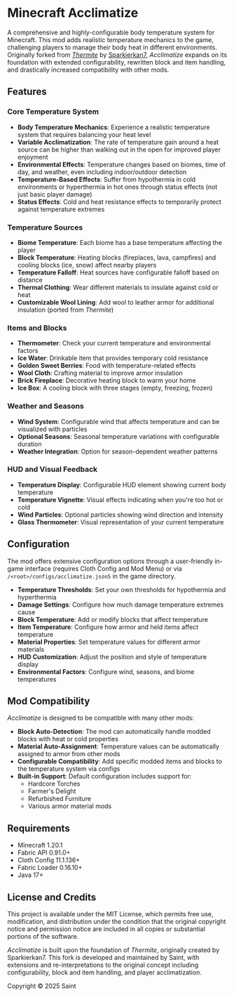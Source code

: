 # Minecraft Acclimatize

A comprehensive and highly-configurable body temperature system for Minecraft. This mod adds realistic temperature mechanics to the game, challenging players to manage their body heat in different environments. Originally forked from [*Thermite*](https://github.com/Sparkierkan7/thermite_mod) by [Sparkierkan7](https://github.com/Sparkierkan7), *Acclimatize* expands on its foundation with extended configurability, rewritten block and item handling, and drastically increased compatibility with other mods.

## Features

### Core Temperature System
- **Body Temperature Mechanics**: Experience a realistic temperature system that requires balancing your heat level
- **Variable Acclimatization**: The rate of temperature gain around a heat source can be higher than walking out in the open for improved player enjoyment
- **Environmental Effects**: Temperature changes based on biomes, time of day, and weather, even including indoor/outdoor detection
- **Temperature-Based Effects**: Suffer from hypothermia in cold environments or hyperthermia in hot ones through status effects (not just basic player damage)
- **Status Effects**: Cold and heat resistance effects to temporarily protect against temperature extremes

### Temperature Sources
- **Biome Temperature**: Each biome has a base temperature affecting the player
- **Block Temperature**: Heating blocks (fireplaces, lava, campfires) and cooling blocks (ice, snow) affect nearby players
- **Temperature Falloff**: Heat sources have configurable falloff based on distance
- **Thermal Clothing**: Wear different materials to insulate against cold or heat
- **Customizable Wool Lining**: Add wool to leather armor for additional insulation (ported from *Thermite*)

### Items and Blocks
- **Thermometer**: Check your current temperature and environmental factors
- **Ice Water**: Drinkable item that provides temporary cold resistance
- **Golden Sweet Berries**: Food with temperature-related effects
- **Wool Cloth**: Crafting material to improve armor insulation
- **Brick Fireplace**: Decorative heating block to warm your home
- **Ice Box**: A cooling block with three stages (empty, freezing, frozen)

### Weather and Seasons
- **Wind System**: Configurable wind that affects temperature and can be visualized with particles
- **Optional Seasons**: Seasonal temperature variations with configurable duration
- **Weather Integration**: Option for season-dependent weather patterns

### HUD and Visual Feedback
- **Temperature Display**: Configurable HUD element showing current body temperature
- **Temperature Vignette**: Visual effects indicating when you're too hot or cold
- **Wind Particles**: Optional particles showing wind direction and intensity
- **Glass Thermometer**: Visual representation of your current temperature

## Configuration

The mod offers extensive configuration options through a user-friendly in-game interface (requires Cloth Config and Mod Menu) or via `/<root>/configs/acclimatize.json5` in the game directory.

- **Temperature Thresholds**: Set your own thresholds for hypothermia and hyperthermia
- **Damage Settings**: Configure how much damage temperature extremes cause
- **Block Temperature**: Add or modify blocks that affect temperature
- **Item Temperature**: Configure how armor and held items affect temperature
- **Material Properties**: Set temperature values for different armor materials
- **HUD Customization**: Adjust the position and style of temperature display
- **Environmental Factors**: Configure wind, seasons, and biome temperatures

## Mod Compatibility

*Acclimatize* is designed to be compatible with many other mods:

- **Block Auto-Detection**: The mod can automatically handle modded blocks with heat or cold properties
- **Material Auto-Assignment**: Temperature values can be automatically assigned to armor from other mods
- **Configurable Compatibility**: Add specific modded items and blocks to the temperature system via configs
- **Built-in Support**: Default configuration includes support for:
  - Hardcore Torches
  - Farmer's Delight
  - Refurbished Furniture
  - Various armor material mods

## Requirements

- Minecraft 1.20.1
- Fabric API 0.91.0+
- Cloth Config 11.1.136+
- Fabric Loader 0.16.10+
- Java 17+

## License and Credits

This project is available under the MIT License, which permits free use, modification, and distribution under the condition that the original copyright notice and permission notice are included in all copies or substantial portions of the software.

*Acclimatize* is built upon the foundation of *Thermite*, originally created by Sparkierkan7. This fork is developed and maintained by Saint, with extensions and re-interpretations to the original concept including configurability, block and item handling, and player acclimatization.

Copyright © 2025 Saint